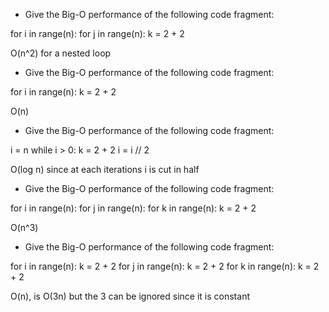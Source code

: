 * Give the Big-O performance of the following code fragment:

for i in range(n):
   for j in range(n):
      k = 2 + 2

O(n^2) for a nested loop


* Give the Big-O performance of the following code fragment:

for i in range(n):
     k = 2 + 2

O(n)


* Give the Big-O performance of the following code fragment:

i = n
while i > 0:
   k = 2 + 2
   i = i // 2

O(log n) since at each iterations i is cut in half


* Give the Big-O performance of the following code fragment:

for i in range(n):
   for j in range(n):
      for k in range(n):
         k = 2 + 2

O(n^3)


* Give the Big-O performance of the following code fragment:

for i in range(n):
   k = 2 + 2
for j in range(n):
   k = 2 + 2
for k in range(n):
   k = 2 + 2

O(n), is O(3n) but the 3 can be ignored since it is constant